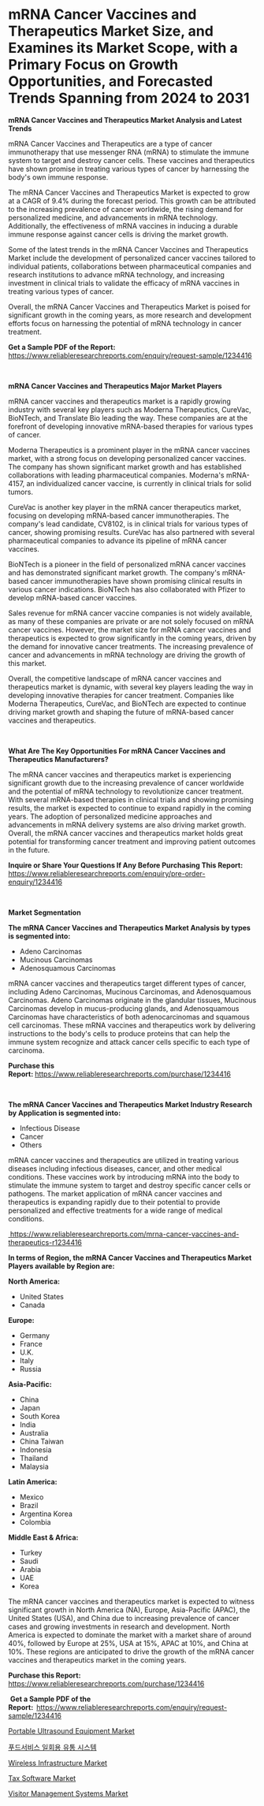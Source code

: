 <p><h1>mRNA Cancer Vaccines and Therapeutics Market Size, and Examines its Market Scope, with a Primary Focus on Growth Opportunities, and Forecasted Trends Spanning from 2024 to 2031</h1></p><p><strong>mRNA Cancer Vaccines and Therapeutics Market Analysis and Latest Trends</strong></p>
<p><p>mRNA Cancer Vaccines and Therapeutics are a type of cancer immunotherapy that use messenger RNA (mRNA) to stimulate the immune system to target and destroy cancer cells. These vaccines and therapeutics have shown promise in treating various types of cancer by harnessing the body's own immune response.</p><p>The mRNA Cancer Vaccines and Therapeutics Market is expected to grow at a CAGR of 9.4% during the forecast period. This growth can be attributed to the increasing prevalence of cancer worldwide, the rising demand for personalized medicine, and advancements in mRNA technology. Additionally, the effectiveness of mRNA vaccines in inducing a durable immune response against cancer cells is driving the market growth.</p><p>Some of the latest trends in the mRNA Cancer Vaccines and Therapeutics Market include the development of personalized cancer vaccines tailored to individual patients, collaborations between pharmaceutical companies and research institutions to advance mRNA technology, and increasing investment in clinical trials to validate the efficacy of mRNA vaccines in treating various types of cancer.</p><p>Overall, the mRNA Cancer Vaccines and Therapeutics Market is poised for significant growth in the coming years, as more research and development efforts focus on harnessing the potential of mRNA technology in cancer treatment.</p></p>
<p><strong>Get a Sample PDF of the Report:&nbsp;</strong> <a href="https://www.reliableresearchreports.com/enquiry/request-sample/1234416">https://www.reliableresearchreports.com/enquiry/request-sample/1234416</a></p>
<p>&nbsp;</p>
<p><strong>mRNA Cancer Vaccines and Therapeutics Major Market Players</strong></p>
<p><p>mRNA cancer vaccines and therapeutics market is a rapidly growing industry with several key players such as Moderna Therapeutics, CureVac, BioNTech, and Translate Bio leading the way. These companies are at the forefront of developing innovative mRNA-based therapies for various types of cancer.</p><p>Moderna Therapeutics is a prominent player in the mRNA cancer vaccines market, with a strong focus on developing personalized cancer vaccines. The company has shown significant market growth and has established collaborations with leading pharmaceutical companies. Moderna's mRNA-4157, an individualized cancer vaccine, is currently in clinical trials for solid tumors.</p><p>CureVac is another key player in the mRNA cancer therapeutics market, focusing on developing mRNA-based cancer immunotherapies. The company's lead candidate, CV8102, is in clinical trials for various types of cancer, showing promising results. CureVac has also partnered with several pharmaceutical companies to advance its pipeline of mRNA cancer vaccines.</p><p>BioNTech is a pioneer in the field of personalized mRNA cancer vaccines and has demonstrated significant market growth. The company's mRNA-based cancer immunotherapies have shown promising clinical results in various cancer indications. BioNTech has also collaborated with Pfizer to develop mRNA-based cancer vaccines.</p><p>Sales revenue for mRNA cancer vaccine companies is not widely available, as many of these companies are private or are not solely focused on mRNA cancer vaccines. However, the market size for mRNA cancer vaccines and therapeutics is expected to grow significantly in the coming years, driven by the demand for innovative cancer treatments. The increasing prevalence of cancer and advancements in mRNA technology are driving the growth of this market.</p><p>Overall, the competitive landscape of mRNA cancer vaccines and therapeutics market is dynamic, with several key players leading the way in developing innovative therapies for cancer treatment. Companies like Moderna Therapeutics, CureVac, and BioNTech are expected to continue driving market growth and shaping the future of mRNA-based cancer vaccines and therapeutics.</p></p>
<p>&nbsp;</p>
<p><strong>What Are The Key Opportunities For mRNA Cancer Vaccines and Therapeutics Manufacturers?</strong></p>
<p><p>The mRNA cancer vaccines and therapeutics market is experiencing significant growth due to the increasing prevalence of cancer worldwide and the potential of mRNA technology to revolutionize cancer treatment. With several mRNA-based therapies in clinical trials and showing promising results, the market is expected to continue to expand rapidly in the coming years. The adoption of personalized medicine approaches and advancements in mRNA delivery systems are also driving market growth. Overall, the mRNA cancer vaccines and therapeutics market holds great potential for transforming cancer treatment and improving patient outcomes in the future.</p></p>
<p><strong>Inquire or Share Your Questions If Any Before Purchasing This Report:</strong> <a href="https://www.reliableresearchreports.com/enquiry/pre-order-enquiry/1234416">https://www.reliableresearchreports.com/enquiry/pre-order-enquiry/1234416</a></p>
<p>&nbsp;</p>
<p><strong>Market Segmentation</strong></p>
<p><strong>The mRNA Cancer Vaccines and Therapeutics Market Analysis by types is segmented into:</strong></p>
<p><ul><li>Adeno Carcinomas</li><li>Mucinous Carcinomas</li><li>Adenosquamous Carcinomas</li></ul></p>
<p><p>mRNA cancer vaccines and therapeutics target different types of cancer, including Adeno Carcinomas, Mucinous Carcinomas, and Adenosquamous Carcinomas. Adeno Carcinomas originate in the glandular tissues, Mucinous Carcinomas develop in mucus-producing glands, and Adenosquamous Carcinomas have characteristics of both adenocarcinomas and squamous cell carcinomas. These mRNA vaccines and therapeutics work by delivering instructions to the body's cells to produce proteins that can help the immune system recognize and attack cancer cells specific to each type of carcinoma.</p></p>
<p><strong>Purchase this Report:&nbsp;</strong><a href="https://www.reliableresearchreports.com/purchase/1234416">https://www.reliableresearchreports.com/purchase/1234416</a></p>
<p>&nbsp;</p>
<p><strong>The mRNA Cancer Vaccines and Therapeutics Market Industry Research by Application is segmented into:</strong></p>
<p><ul><li>Infectious Disease</li><li>Cancer</li><li>Others</li></ul></p>
<p><p>mRNA cancer vaccines and therapeutics are utilized in treating various diseases including infectious diseases, cancer, and other medical conditions. These vaccines work by introducing mRNA into the body to stimulate the immune system to target and destroy specific cancer cells or pathogens. The market application of mRNA cancer vaccines and therapeutics is expanding rapidly due to their potential to provide personalized and effective treatments for a wide range of medical conditions.</p></p>
<p><a href="https://www.reliableresearchreports.com/mrna-cancer-vaccines-and-therapeutics-r1234416">&nbsp;https://www.reliableresearchreports.com/mrna-cancer-vaccines-and-therapeutics-r1234416</a></p>
<p><strong>In terms of Region, the mRNA Cancer Vaccines and Therapeutics Market Players available by Region are:</strong></p>
<p>
    <p> <strong> North America: </strong>
        <ul>
            <li>United States</li>
            <li>Canada</li>
        </ul>
        </p> 
    <p> <strong> Europe: </strong>
        <ul>
            <li>Germany</li>
            <li>France</li>
            <li>U.K.</li>
            <li>Italy</li>
            <li>Russia</li>
        </ul>
        </p> 
    <p> <strong> Asia-Pacific: </strong>
        <ul>
            <li>China</li>
            <li>Japan</li>
            <li>South Korea</li>
            <li>India</li>
            <li>Australia</li>
            <li>China Taiwan</li>
            <li>Indonesia</li>
            <li>Thailand</li>
            <li>Malaysia</li>
        </ul>
        </p> 
    <p> <strong> Latin America: </strong>
        <ul>
            <li>Mexico</li>
            <li>Brazil</li>
            <li>Argentina Korea</li>
            <li>Colombia</li>
        </ul>
        </p> 
    <p> <strong> Middle East & Africa: </strong>
        <ul>
            <li>Turkey</li>
            <li>Saudi</li>
            <li>Arabia</li>
            <li>UAE</li>
            <li>Korea</li>
        </ul>
    </p>
    </p>
<p><p>The mRNA cancer vaccines and therapeutics market is expected to witness significant growth in North America (NA), Europe, Asia-Pacific (APAC), the United States (USA), and China due to increasing prevalence of cancer cases and growing investments in research and development. North America is expected to dominate the market with a market share of around 40%, followed by Europe at 25%, USA at 15%, APAC at 10%, and China at 10%. These regions are anticipated to drive the growth of the mRNA cancer vaccines and therapeutics market in the coming years.</p></p>
<p><strong>Purchase this Report: </strong><a href="https://www.reliableresearchreports.com/purchase/1234416">https://www.reliableresearchreports.com/purchase/1234416</a></p>
<p>&nbsp;<strong>Get a Sample PDF of the Report:&nbsp;&nbsp;</strong><a href="https://www.reliableresearchreports.com/enquiry/request-sample/1234416">https://www.reliableresearchreports.com/enquiry/request-sample/1234416</a></p>
<p><strong></strong></p>
<p><p><a href="https://www.linkedin.com/pulse/analyzing-portable-ultrasound-equipment-market-global-wdnae?trackingId=x8QhTf%2F7X4fWFx2OTSrkJA%3D%3D">Portable Ultrasound Equipment Market</a></p><p><a href="https://github.com/vseigx30c9a1j/Market-Research-Report-List-2/blob/main/768685149783.md">푸드서비스 일회용 유통 시스템</a></p><p><a href="https://www.linkedin.com/pulse/wireless-infrastructure-market-size-cagr-trends-2024-2030-pawie?trackingId=6aovMP5bhw8UxvpFTxxeeQ%3D%3D">Wireless Infrastructure Market</a></p><p><a href="https://github.com/zjyglelu/Market-Research-Report-List-2/blob/main/tax-software-market.md">Tax Software Market</a></p><p><a href="https://github.com/mbisetmhermsr/Market-Research-Report-List-2/blob/main/visitor-management-systems-market.md">Visitor Management Systems Market</a></p></p>